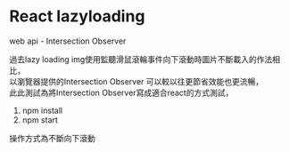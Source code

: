 # React lazyloading 

web api - Intersection Observer 

過去lazy loading img使用監聽滑鼠滾輪事件向下滾動時圖片不斷載入的作法相比，  
以瀏覽器提供的Intersection Observer 可以較以往更節省效能也更流暢，  
此此測試為將Intersection Observer寫成適合react的方式測試，  

1. npm install
2. npm start

操作方式為不斷向下滾動  
